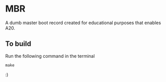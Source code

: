 MBR
===

A dumb master boot record created for educational purposes that enables A20.

To build
--------
Run the following command in the terminal

    make

:)

